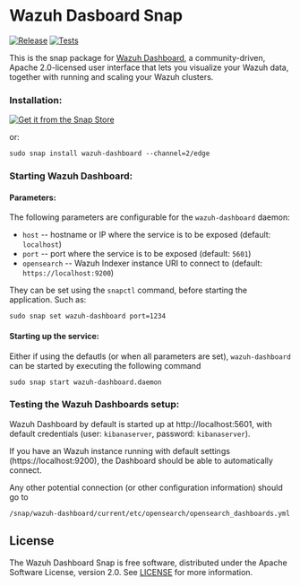 # Wazuh Dasboard Snap
[![Release](https://github.com/canonical/wazuh-dashboard-snap/actions/workflows/release.yaml/badge.svg)](https://github.com/canonical/wazuh-dashboard-snap/actions/workflows/release.yaml)
[![Tests](https://github.com/canonical/wazuh-dashboard-snap/actions/workflows/ci.yaml/badge.svg)](https://github.com/canonical/wazuh-dashboard-snap/actions/workflows/ci.yaml)


[//]: # (<h1 align="center">)
[//]: # (  <a href="https://wazuh.com/">)
[//]: # (    <img src="https://wazuh.com/uploads/2022/05/WAZUH.png" alt="Wazuh" />)
[//]: # (  </a>)
[//]: # (  <br />)
[//]: # (</h1>)

This is the snap package for [Wazuh Dashboard](https://documentation.wazuh.com/current/getting-started/components/wazuh-dashboard.html/), a
community-driven, Apache 2.0-licensed user interface that lets you visualize your Wazuh data, together
with running and scaling your Wazuh clusters.



### Installation:
[![Get it from the Snap Store](https://snapcraft.io/static/images/badges/en/snap-store-black.svg)](https://snapcraft.io/wazuh-dashboard)

or:
```
sudo snap install wazuh-dashboard --channel=2/edge
```

### Starting Wazuh Dashboard:

#### Parameters:

The following parameters are configurable for the `wazuh-dashboard` daemon:

 - `host` -- hostname or IP where the service is to be exposed (default: `localhost`)
 - `port` -- port where the service is to be exposed (default: `5601`)
 - `opensearch` -- Wazuh Indexer instance URI to connect to (default: `https://localhost:9200`)

They can be set using the `snapctl` command, before starting the application. Such as:
```
sudo snap set wazuh-dashboard port=1234
```

#### Starting up the service:

Either if using the defautls (or when all parameters are set), `wazuh-dashboard` can be started
by executing the following command
```
sudo snap start wazuh-dashboard.daemon
```

### Testing the Wazuh Dashboards setup:

Wazuh Dashboard by default is started up at http://localhost:5601, with default credentials
(user: `kibanaserver`, password: `kibanaserver`).

If you have an Wazuh instance running with default settings (https://localhost:9200), the Dashboard
should be able to automatically connect.

Any other potential connection (or other configuration information) should go to

```
/snap/wazuh-dashboard/current/etc/opensearch/opensearch_dashboards.yml
```

## License
The Wazuh Dashboard Snap is free software, distributed under the Apache
Software License, version 2.0. See
[LICENSE](https://github.com/canonical/wazuh-dashboard-snap/blob/main/licenses/LICENSE-snap)
for more information.
